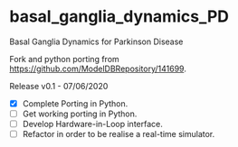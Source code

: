 # basal_ganglia_dynamics_PD
Basal Ganglia Dynamics for Parkinson Disease

Fork and python porting from https://github.com/ModelDBRepository/141699.  

Release v0.1 - 07/06/2020

- [x] Complete Porting in Python.
- [ ] Get working porting in Python.
- [ ] Develop Hardware-in-Loop interface.
- [ ] Refactor in order to be realise a real-time simulator.
